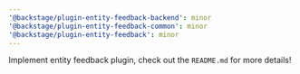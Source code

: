 ```yaml
---
'@backstage/plugin-entity-feedback-backend': minor
'@backstage/plugin-entity-feedback-common': minor
'@backstage/plugin-entity-feedback': minor
---
```


Implement entity feedback plugin, check out the `README.md` for more details!
